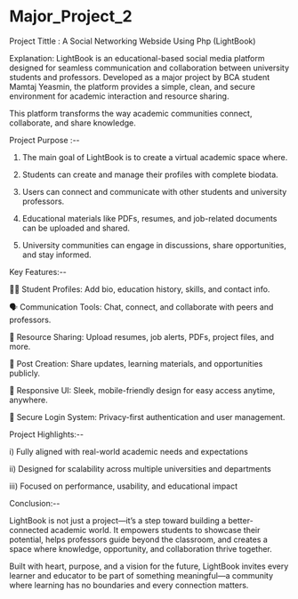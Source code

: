 # Major_Project_2
 Project Tittle : A Social Networking Webside Using Php (LightBook)
 

 
Explanation: LightBook is an educational-based social media platform designed for seamless communication and collaboration between university students and professors. 
Developed as a major project by BCA student Mamtaj Yeasmin, the platform provides a simple, clean, and secure environment for academic interaction and resource sharing.

This platform transforms the way academic communities connect, collaborate, and share knowledge.



Project Purpose :--

 1)  The main goal of LightBook is to create a virtual academic space where.

 2)  Students can create and manage their profiles with complete biodata.

 3)  Users can connect and communicate with other students and university professors.

 4)  Educational materials like PDFs, resumes, and job-related documents can be uploaded and shared.

 5)  University communities can engage in discussions, share opportunities, and stay informed.

 


Key Features:--

🧑‍🎓 Student Profiles: Add bio, education history, skills, and contact info.

🗣️ Communication Tools: Chat, connect, and collaborate with peers and professors.

📄 Resource Sharing: Upload resumes, job alerts, PDFs, project files, and more.

📝 Post Creation: Share updates, learning materials, and opportunities publicly.

📱 Responsive UI: Sleek, mobile-friendly design for easy access anytime, anywhere.

🔐 Secure Login System: Privacy-first authentication and user management.




Project Highlights:--

i)   Fully aligned with real-world academic needs and expectations

ii)  Designed for scalability across multiple universities and departments

iii) Focused on performance, usability, and educational impact




 Conclusion:--  
 
LightBook is not just a project—it’s a step toward building a better-connected academic world. 
It empowers students to showcase their potential, helps professors guide beyond the classroom, 
and creates a space where knowledge, opportunity, and collaboration thrive together.

Built with heart, purpose, and a vision for the future, LightBook invites every learner and educator to be 
part of something meaningful—a community where learning has no boundaries and every connection matters.
